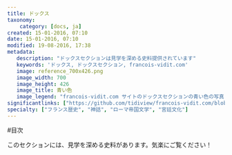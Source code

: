 ```yaml
---
title: ドックス
taxonomy:
    category: [docs, ja]
created: 15-01-2016, 07:10
date: 15-01-2016, 07:10
modified: 19-08-2016, 17:38
metadata:
   description: "ドックスセクションは見学を深める史料提供されています"
   keywords: 'ドックス, ドックスセクション, francois-vidit.com'
   image: reference_700x426.png
   image_width: 700
   image_height: 426
   image_title: 青い色
   image_legend: "francois-vidit.com サイトのドックスセクションの青い色の写真"
significantlinks: ["https://github.com/tidiview/francois-vidit.com/blob/develop/user/sites/docs/pages/01.home/chapter.ja.md"]
specialty: ["フランス歴史", "神話", "ローマ帝国文学", "宮廷文化"]
---
```

#目次

このセクションには、見学を深める史料が<wbr>あります。気楽にご覧ください！